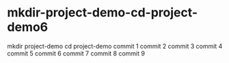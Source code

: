 # mkdir-project-demo-cd-project-demo6
mkdir project-demo cd project-demo
commit 1
commit 2
commit 3
commit 4
commit 5
commit 6
commit 7
commit 8
commit 9
